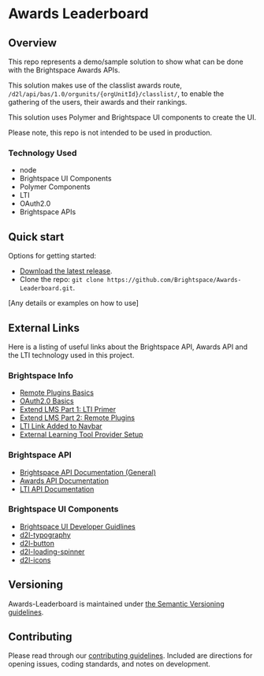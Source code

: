 # Awards Leaderboard

## Overview

This repo represents a demo/sample solution to show what can be done with the Brightspace Awards APIs.

This solution makes use of the classlist awards route, `/d2l/api/bas/1.0/orgunits/{orgUnitId}/classlist/`, to enable the gathering of the users, their awards and their rankings.

This solution uses Polymer and Brightspace UI components to create the UI.

Please note, this repo is not intended to be used in production. 

### Technology Used

* node
* Brightspace UI Components 
* Polymer Components
* LTI
* OAuth2.0
* Brightspace APIs

## Quick start

Options for getting started:

* [Download the latest release](../../releases).
* Clone the repo: `git clone https://github.com/Brightspace/Awards-Leaderboard.git`.

[Any details or examples on how to use]

## External Links

Here is a listing of useful links about the Brightspace API, Awards API and the LTI technology used in this project.

### Brightspace Info

* [Remote Plugins Basics](http://docs.valence.desire2learn.com/ui-ext/rplugins.html)
* [OAuth2.0 Basics](http://docs.valence.desire2learn.com/basic/oauth2.html)
* [Extend LMS Part 1: LTI Primer](https://community.brightspace.com/s/article/ka1610000000pcJAAQ/So-you-want-to-extend-your-LMS-Part-1-LTI-Primer)
* [Extend LMS Part 2: Remote Plugins](https://community.brightspace.com/s/article/ka1610000000pR6AAI/So-you-want-to-extend-your-LMS-Part-2-Remote-Plugins)
* [LTI Link Added to Navbar](https://community.brightspace.com/s/article/ka1610000000pY7AAI/How-to-Add-an-LTI-Link-to-a-NavBar)
* [External Learning Tool Provider Setup](https://community.brightspace.com/s/article/ka1610000000pVXAAY/The-Why-and-How-of-setting-up-an-External-Learning-Tool-Provider)

### Brightspace API

* [Brightspace API Documentation (General)](http://docs.valence.desire2learn.com/reference.html)
* [Awards API Documentation](http://docs.valence.desire2learn.com/res/awards.html)
* [LTI API Documentation](http://docs.valence.desire2learn.com/res/lti.html)

### Brightspace UI Components 

* [Brightspace UI Developer Guidlines](http://ui.developers.brightspace.com)
* [d2l-typography](https://github.com/BrightspaceUI/typography)
* [d2l-button](https://github.com/BrightspaceUI/button)
* [d2l-loading-spinner](https://github.com/BrightspaceUI/loading-spinner)
* [d2l-icons](https://github.com/BrightspaceUI/icons)

## Versioning

Awards-Leaderboard is maintained under [the Semantic Versioning guidelines](http://semver.org/).

## Contributing

Please read through our [contributing guidelines](CONTRIBUTING.md). Included are directions for opening issues, coding standards, and notes on development.
